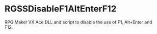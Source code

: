 # RGSSDisableF1AltEnterF12
RPG Maker VX Ace DLL and script to disable the use of F1, Alt+Enter and F12.
